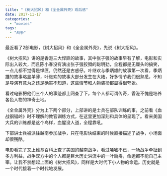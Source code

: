```yaml
---
title: "《树大招风》和《全金属外壳》观后感"
date: 2017-11-17
categories: 
  - "movies"
tags: 
  - "战争"
---
```


最近看了2部电影，《树大招风》和《全金属外壳》，先说《树大招风》。

《树大招风》讲的是香港三大悍匪的故事，其中张子强的故事早有了解，电影和实际出入较大，而且陈小春没有演出张子强狡猾的聪明劲，全程都是无厘头的搞笑，一点儿都不觉得是悍匪，仍然还是古惑仔。叶继欢与季炳雄的故事第一次看，季炳雄的故事略显单薄，叶继欢的故事大部分发生在大陆，好多情节我们很熟悉，不知是导演有意为之还是确实不知道，这些情节和人物装扮都显得很夸张。

看过电影把他们三个人的事迹都上网查了下，每个人都可谓传奇，香港不愧是培养各色人物的神奇土地。

《全金属外壳》分为上下两个部分，上部讲的是士兵在部队训练的事，之前看《血战钢锯岭》时不理解的教官训练方式，在这里更加深刻和具体的呈现了。看来美国大兵的训练都是这个鸟样，血腥没人道，全程靠吼。

下部讲士兵被派往越南参加战争，只在电影快结束的时候直接描述了战争，小场面却很残酷。

电影看完了又上维基百科上查了美国的越南战争，看过唏嘘不已，一场战争牵扯到多方利益，战争双方中的个人都是巨大历史洪流中的一叶扁舟，命运都不能自己主宰。让我不禁想起上面的《树大招风》，同样是大时代下小人物的命运。历史就是一个时代接着一个时代地发展。
